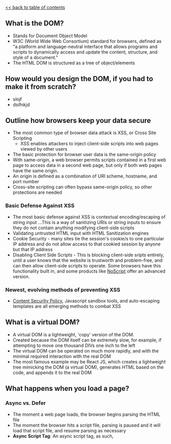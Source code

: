 [<< back to table of contents](https://github.com/hackreactor/2016-04-peripheral-brain/wiki)

## What is the DOM?
* Stands for Document Object Model
* W3C (World Wide Web Consortium) standard for browsers, defined as "a platform and language-neutral interface that allows programs and scripts to dynamically access and update the content, structure, and style of a document."
* The HTML DOM is structured as a tree of object/elements

## How would you design the DOM, if you had to make it from scratch?
* slnjf
* dsifnkjd

## Outline how browsers keep your data secure
* The most common type of browser data attack is XSS, or Cross Site Scripting
	* XSS enables attackers to inject client-side scripts into web pages viewed by other users
* The basic protection for browser user data is the same-origin policy
* With same-origin, a web browser permits scripts contained in a first web page to access data in a second web page, but only if both web pages have the same origin.
* An origin is defined as a combination of URI scheme, hostname, and port number
* Cross-site scripting can often bypass same-origin policy, so other protections are needed

### Basic Defense Against XSS
* The most basic defense against XSS is contextual encoding/escaping of string input
...This is a way of sanitizing URIs or string inputs to ensure they do not contain anything modifying client-side scripts
* Validating untrusted HTML input with HTML Sanitization engines
* Cookie Security - many sites tie the session's cookie/s to one particular IP address and do not allow access to that cookied session by anyone but that IP address
* Disabling Client Side Scripts - This is blocking client-side sripts entirely, until a user knows that the website is trustworth and problem-free, and can then allow client-side scripts to operate. Some browsers have this functionality built in, and some products like [NoScript](https://en.wikipedia.org/wiki/NoScript) offer an advanced version.

### Newest, evolving methods of preventing XSS

*  [Content Security Policy](https://en.wikipedia.org/wiki/Content_Security_Policy), Javascript sandbox tools, and auto-escaping templates are all emerging methods to combat XSS

## What is a virtual DOM?

* A virtual DOM is a lightweight, 'copy' version of the DOM.
* Created because the DOM itself can be extremely slow, for example, if attempting to move one thousand DIVs one inch to the left
* The virtual DOM can be operated on much more rapidly, and with the minimal required interaction with the real DOM
* The most famous example may be React JS, which creates a lightweight tree mimicking the DOM (a virtual DOM), generates HTML based on the code, and appends it to the real DOM

## What happens when you load a page?
### Async vs. Defer

* The moment a web page loads, the browser begins parsing the HTML file
* The moment the browser hits a script file, parsing is paused and it will load that script file, and resume parsing as necessary
* __Async Script Tag__: An async script tag, as such, <script async>, downloads the file during HTML parsing and will pause the HTML parser to execute it when it has finished downloading.
* __Defer Script Tag__: A <script defer> script tag downloads the script file during HTML parsing and will only execute it after the parser has completed. Defer scripts are also guaranteed to execute in the order that they appear in the document.

### Pagination and eager loading

#### Three types of loading

* Eager loading: Load all pages at once before you render them to the user
* Lazy loading: Load pages or images/assets only as needed (i.e. as visited by user)
* Over-eager loading: Loading pages/assets in anticipation of their future need by a user--attempting to anticipate what a user will want and having those assets already loaded

## Event handling and bubbling
### Event delegation
* Event delegation is the delegating of responsibility for a click event to other DOM elements than the element actually containing said Event
* For example, the following list:
```
<ul onclick="alert(event.type + '!')">
    <li>One</li>
    <li>Two</li>
    <li>Three</li>
	 </ul>
```
* The child elements, when clicked, will trigger the parent's click event.
* Event bubbling specifically refers to bubbling event handlers from the source child, all the way up to even the document level
